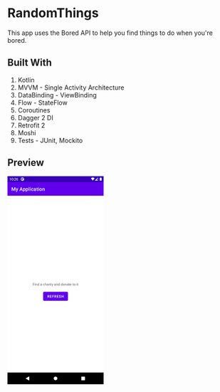 # RandomThings
This app uses the Bored API to help you find things to do when you're bored.

## Built With
1. Kotlin
2. MVVM - Single Activity Architecture
3. DataBinding - ViewBinding
4. Flow - StateFlow
5. Coroutines
6. Dagger 2 DI
7. Retrofit 2
8. Moshi
9. Tests - JUnit, Mockito

## Preview

![Screenshot](sample_random_things.png)
